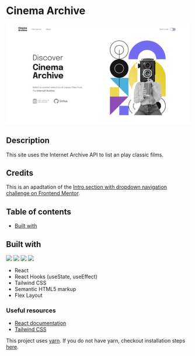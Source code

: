 # Cinema Archive

![](./design/desktop-preview.jpg)

## Description

This site uses the Internet Archive API to list an play classic films.

## Credits

This is an apadtation of the [Intro section with dropdown navigation challenge on Frontend Mentor](https://www.frontendmentor.io/challenges/intro-section-with-dropdown-navigation-ryaPetHE5). 


## Table of contents


- [Built with](#built-with)

## Built with

<!-- Bagdes -->

![](https://img.shields.io/badge/React-20232A?style=for-the-badge&logo=react&logoColor=61DAFB)
![](https://img.shields.io/badge/HTML5-E34F26?style=for-the-badge&logo=html5&logoColor=white)
![](https://img.shields.io/badge/CSS3-1572B6?style=for-the-badge&logo=css3&logoColor=white)
[](https://img.shields.io/badge/Tailwind%20CSS-38B2AC?style=for-the-badge&logo=tailwind-css&logoColor=white)
![](https://img.shields.io/badge/Git-F05032?style=for-the-badge&logo=git&logoColor=white)

- React
- React Hooks (useState, useEffect)
- Tailwind CSS
- Semantic HTML5 markup
- Flex Layout

### Useful resources

- [React documentation](https://reactjs.org/)
- [Tailwind CSS](https://tailwindcss.com/)

This project uses [yarn](https://classic.yarnpkg.com). If you do not have yarn, checkout installation steps [here](https://classic.yarnpkg.com/en/docs/install).
